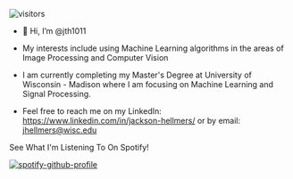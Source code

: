 ![visitors](https://visitor-badge.glitch.me/badge?page_id=jth1011.jth1011&left_color=dark_red&right_color=red)

- 👋 Hi, I’m @jth1011

- My interests include using Machine Learning algorithms in the areas of Image Processing and Computer Vision
- I am currently completing my Master's Degree at University of Wisconsin - Madison where I am focusing on Machine Learning and Signal Processing.

- Feel free to reach me on my LinkedIn: https://www.linkedin.com/in/jackson-hellmers/
                           or by email: jhellmers@wisc.edu
                           
                           
See What I'm Listening To On Spotify!

[![spotify-github-profile](https://spotify-github-profile.vercel.app/api/view?uid=x19pseni1c7n0yt3ep7cyh63k&cover_image=true&theme=novatorem&bar_color=ff0000&bar_color_cover=false)](https://github.com/kittinan/spotify-github-profile)

<!---
jth1011/jth1011 is a ✨ special ✨ repository because its `README.md` (this file) appears on your GitHub profile.
You can click the Preview link to take a look at your changes.
--->
